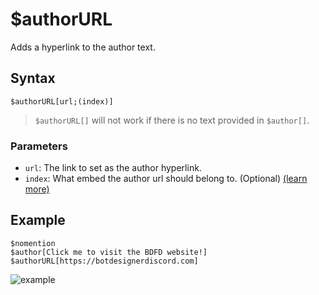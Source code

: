 # $authorURL
Adds a hyperlink to the author text.

## Syntax
```
$authorURL[url;(index)]
```
> `$authorURL[]` will not work if there is no text provided in `$author[]`.

### Parameters
- `url`: The link to set as the author hyperlink.
- `index`: What embed the author url should belong to. (Optional) [(learn more)](../resources/embedIndexes.md)

## Example
```
$nomention
$author[Click me to visit the BDFD website!]
$authorURL[https://botdesignerdiscord.com]
```
![example](https://user-images.githubusercontent.com/113303649/209984969-3f5c56e6-5817-4acf-b2df-37bf237d00df.png)

